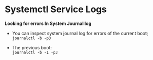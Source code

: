 # Systemctl Service  Logs
**Looking for errors In System Journal log**

* You can inspect system journal log for errors of the current boot; \
  `journalctl -b -p3`

* The previous boot: \
  `journalctl -b -1 -p3`